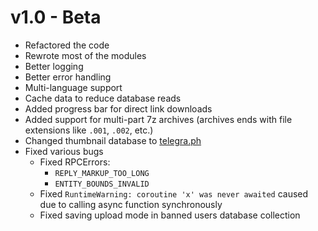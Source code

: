 # v1.0 - Beta

- Refactored the code
- Rewrote most of the modules
- Better logging
- Better error handling
- Multi-language support
- Cache data to reduce database reads
- Added progress bar for direct link downloads
- Added support for multi-part 7z archives (archives ends with file extensions like `.001`, `.002`, etc.)
- Changed thumbnail database to [telegra.ph](https://telegra.ph/)
- Fixed various bugs
    - Fixed RPCErrors:
        - `REPLY_MARKUP_TOO_LONG`
        - `ENTITY_BOUNDS_INVALID`
    - Fixed `RuntimeWarning: coroutine 'x' was never awaited` caused due to calling async function synchronously
    - Fixed saving upload mode in banned users database collection